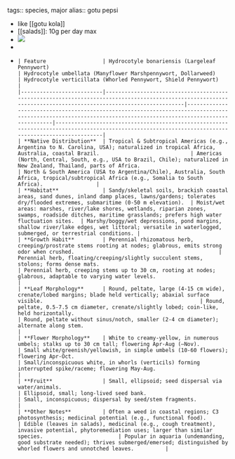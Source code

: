 tags:: species, major
alias:: gotu pepsi

- like [[gotu kola]]
- [[salads]]: 10g per day max
- ![](https://jade-gentle-pony-196.mypinata.cloud/ipfs/bafybeiezw7s656drqw5icwj45d6fizrxeulxwend74cr3mroaxkv2gwtbu)
-
- ```
  | Feature                  | Hydrocotyle bonariensis (Largeleaf Pennywort)                                                                                                                 | Hydrocotyle umbellata (Manyflower Marshpennywort, Dollarweed)                                                                                                | Hydrocotyle verticillata (Whorled Pennywort, Shield Pennywort)																					    |
  |--------------------------|---------------------------------------------------------------------------------------------------------------------------------------------------------------|--------------------------------------------------------------------------------------------------------------------------------------------------------------|-----------------------------------------------------------------------------------------------------------------------------------------------------|
  | **Native Distribution**  | Tropical & Subtropical Americas (e.g., Argentina to N. Carolina, USA); naturalized in tropical Africa, Australia, coastal Brazil.                             | Americas (North, Central, South, e.g., USA to Brazil, Chile); naturalized in New Zealand, Thailand, parts of Africa.                                         | North & South America (USA to Argentina/Chile), Australia, South Africa, tropical/subtropical Africa (e.g., Somalia to South Africa). 				|
  | **Habitat**              | Sandy/skeletal soils, brackish coastal areas, sand dunes, inland damp places, lawns/gardens; tolerates dry/flooded extremes, submaritime (0-50 m elevation).  | Moist/wet areas: marshes, river/lake shores, wetlands, riparian zones, swamps, roadside ditches, maritime grasslands; prefers high water fluctuation sites.  | Marshy/boggy/wet depressions, pond margins, shallow river/lake edges, wet littoral; versatile in waterlogged, submerged, or terrestrial conditions. |
  | **Growth Habit**         | Perennial rhizomatous herb, creeping/prostrate stems rooting at nodes; glabrous, emits strong odor when crushed.                                              | Perennial herb, floating/creeping/slightly succulent stems, stolons; forms dense mats.                                                                       | Perennial herb, creeping stems up to 30 cm, rooting at nodes; glabrous, adaptable to varying water levels. 											|
  | **Leaf Morphology**      | Round, peltate, large (4-15 cm wide), crenate/lobed margins; blade held vertically; abaxial surface visible.                                                  | Round, peltate, 0.5-7.5 cm diameter, crenate/slightly lobed; coin-like, held horizontally.                                                                   | Round, peltate without sinus/notch, smaller (2-4 cm diameter); alternate along stem. 																|
  | **Flower Morphology**    | White to creamy-yellow, in numerous umbels; stalks up to 30 cm tall; flowering Apr-Aug (–Nov).                                                                | Small white/greenish/yellowish, in simple umbels (10-60 flowers); flowering Apr-Oct.                                                                         | Small/inconspicuous white, in whorls (verticils) forming interrupted spike/raceme; flowering May-Aug.											    |
  | **Fruit**                | Small, ellipsoid; seed dispersal via water/animals.                                                                                                           | Ellipsoid, small; long-lived seed bank.                                                                                                                      | Small, inconspicuous; dispersal by seed/stem fragments.                                              											    |
  | **Other Notes**          | Often a weed in coastal regions; C3 photosynthesis; medicinal potential (e.g., functional food).                                                              | Edible (leaves in salads), medicinal (e.g., cough treatment), invasive potential, phytoremediation uses; larger than similar species.                        | Popular in aquaria (undemanding, good substrate needed); thrives submerged/emersed; distinguished by whorled flowers and unnotched leaves.          |
  ```